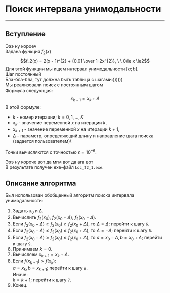 # Поиск интервала унимодальности

---

## Вступление

Эээ ну короеч\
Задана функция $f_2(x)$
$$f_2(x) = 2(x - 1)^{2} + {0.01 \over 1-2x^{2}}, \ \ 0\le x \le2$$
Для этой функции мы ищем интервал унимодальности $[a; b]$.\
Шаг постоянный\
Бла-бла-бла, тут должна быть таблица с шагами:))))))\
Мы реализовали поиск с постоянным шагом\
Формула следующая:
$$x_{k+1} = x_{k} + \Delta$$
В этой формуле:
- $k$ - номер итерации; $k=0,1,...,K$
- $x_{k}$ - значение переменной $x$ на итерации $k$,
- $x_{k+1}$ - значение переменной $x$ на итерации $k+1$,
- $\Delta$ - параметр, определяющий длину и направление шага поиска (задается пользователем)\

Точки вычисляются с точностью $\epsilon = 10^{-6}$.

Эээ ну короче вот да мгм вот да ага вот\
В результате получен exe-файл `Loc_f2_1.exe`.

## Описание алгоритма

Был использован обобщенный алгоритм поиска интервала унимодальности:
1. Задать $x_{0}$ и $\Delta$.
2. Вычислить $f_{2}(x_{0})$, $f_{2}(x_{0} + \Delta)$, $f_{2}(x_{0} - \Delta)$.
3. Если $f_{2}(x_{0} - \Delta) \ge f_{2}(x_{0}) \ge f_{2}(x_{0} + \Delta)$, то $\Delta=\Delta$; перейти к шагу `6`.
4. Если $f_{2}(x_{0} - \Delta) \le f_{2}(x_{0}) \le f_{2}(x_{0} + \Delta)$, то $\Delta=-\Delta$; перейти к шагу `6`.
5. Если $f_{2}(x_{0} - \Delta) \ge f_{2}(x_{0}) \le f_{2}(x_{0} + \Delta)$, то $a=x_{0}-\Delta, b=x_{0}+\Delta$; перейти к шагу `9`.
6. Принимаем $k=0$.
7. Вычисляем $x_{k+1} = x_{k} + \Delta$.
8. Если $f(x_{k+1}) > f(x_{k})$:\
$a=x_{k}, b=x_{k+1}$; перейти к шагу `9`.\
Иначе:\
$k=k+1$; перейти к шагу `7`.
9. Конец.
